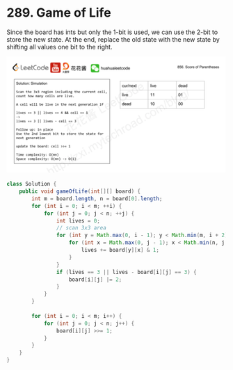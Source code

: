 # 289. Game of Life

Since the board has ints but only the 1-bit is used, we can use the 2-bit to store the new state. At the end, replace the old state with the new state by shifting all values one bit to the right.

![pic](GameOfLife.png)

```java
class Solution {
    public void gameOfLife(int[][] board) {
        int m = board.length, n = board[0].length;
        for (int i = 0; i < m; ++i) {
            for (int j = 0; j < n; ++j) {
                int lives = 0;
                // scan 3x3 area
                for (int y = Math.max(0, i - 1); y < Math.min(m, i + 2); ++y) {
                    for (int x = Math.max(0, j - 1); x < Math.min(n, j + 2); ++x) {
                        lives += board[y][x] & 1;
                    }
                }
                if (lives == 3 || lives - board[i][j] == 3) {
                    board[i][j] |= 2;
                }
            }
        }

        for (int i = 0; i < m; i++) {
            for (int j = 0; j < n; j++) {
                board[i][j] >>= 1;
            }
        }
    }
}
```
